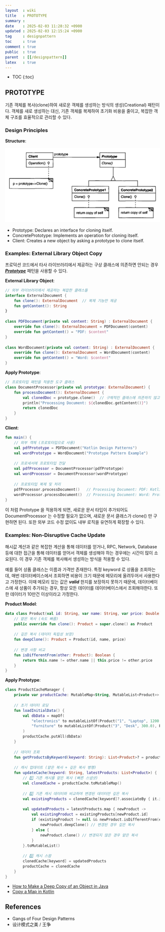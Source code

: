 ```yaml
---
layout  : wiki
title   : PROTOTYPE
summary : 
date    : 2025-02-03 11:28:32 +0900
updated : 2025-02-03 12:15:24 +0900
tag     : designpattern
toc     : true
comment : true
public  : true
parent  : [[/designpattern]]
latex   : true
---
```

* TOC
{:toc}

## PROTOTYPE

기존 객체를 복사(clone)하여 새로운 객체를 생성하는 방식의 생성(Creational) 패턴이다. 객체를 새로 생성하는 대신, 기존 객체를 복제하여 초기화 비용을 줄이고, 복잡한 객체 구조를 효율적으로 관리할 수 있다.

### Design Principles

__Structure__:

![](/resource/wiki/designpattern-prototype/prototype.png)

- Prototype: Declares an interface for cloning itself.
- ConcretePrototype: Implements an operation for cloning itself.
- Client: Creates a new object by asking a prototype to clone itself.

### Examples: External Library Object Copy

프로덕션 코드에서 타사 라이브러리에서 제공하는 구상 클래스에 의존하면 안되는 경우 ___[Prototype](https://en.wikipedia.org/wiki/Prototype_pattern)___ 패턴을 사용할 수 있다.

__External Library Object__:

```kotlin
// 외부 라이브러리에서 제공하는 복잡한 클래스들
interface ExternalDocument {
    fun clone(): ExternalDocument  // 복제 기능만 제공
    fun getContent(): String
}

class PDFDocument(private val content: String) : ExternalDocument {
    override fun clone(): ExternalDocument = PDFDocument(content)
    override fun getContent() = "PDF: $content"
}

class WordDocument(private val content: String) : ExternalDocument {
    override fun clone(): ExternalDocument = WordDocument(content)
    override fun getContent() = "Word: $content"
}
```

__Apply Prototype__:

```kotlin
// 프로토타입 패턴을 적용한 도구 클래스
class DocumentProcessor(private val prototype: ExternalDocument) {
    fun processDocument(): ExternalDocument {
        val clonedDoc = prototype.clone()  // 구체적인 클래스에 의존하지 않고 복제
        println("Processing Document: ${clonedDoc.getContent()}")
        return clonedDoc
    }
}
```

__Client__:

```kotlin
fun main() {
    // 외부 객체 (프로토타입으로 사용)
    val pdfPrototype = PDFDocument("Kotlin Design Patterns")
    val wordPrototype = WordDocument("Prototype Pattern Example")

    // 프로세서에 프로토타입 전달
    val pdfProcessor = DocumentProcessor(pdfPrototype)
    val wordProcessor = DocumentProcessor(wordPrototype)

    // 프로토타입 복제 및 처리
    pdfProcessor.processDocument()   // Processing Document: PDF: Kotlin Design Patterns
    wordProcessor.processDocument()  // Processing Document: Word: Prototype Pattern Example
}
```

이 처럼 Prototype 을 적용하게 되면, 새로운 문서 타입이 추가되어도 DocumentProcessor 는 수정할 필요가 없으며,
새로운 문서 클래스가 clone() 만 구현하면 된다. 또한 외부 코드 수정 없이도 내부 로직을 유연하게 확장할 수 있다.

### Examples: Non-Disruptive Cache Update

해시값 계산과 같은 복잡한 계산을 통해 데이터를 얻거나, RPC, Network, Database 등에 대한 접근을 통해 데이터를 얻어서 객체를 생성해야 하는 경우에는
시간이 많이 소요된다. 이 경우 기존 객체를 복사해서 생성하는 방식을 적용할 수 있다.

예를 들어 상품 클래스는 이름과 가격만 존재한다. 특정 keyword 로 상품을 조회하는데, 매번 데이터베이스에서 조회하면 비용이 크기 때문에
메모리에 올려두어서 사용한다고 가정한다. 이때 메모리 있는 값은 ___valid___ 한지를 보장하지 못하기 때문에, 데이터베이스에 새 상품이 추가되는 경우, 항상 모든 데이터를 데이터베이스에서 조회해야한다.
또한 데이터가 10만건 이상이라고 가정한다.

__Product Model__:

```kotlin
data class Product(val id: String, var name: String, var price: Double) : Cloneable {
    // 얕은 복사 (속도 빠름)
    public override fun clone(): Product = super.clone() as Product

    // 깊은 복사 (데이터 독립성 보장)
    fun deepClone(): Product = Product(id, name, price)

    // 변경 사항 비교
    fun isDifferentFrom(other: Product): Boolean {
        return this.name != other.name || this.price != other.price
    }
}
```

__Apply Prototype__:

```kotlin
class ProductCacheManager {
    private var productCache: MutableMap<String, MutableList<Product>> = mutableMapOf()

    // 초기 데이터 로딩
    fun loadInitialData() {
        val dbData = mapOf(
            "electronics" to mutableListOf(Product("1", "Laptop", 1200.0), Product("2", "Smartphone", 800.0)),
            "furniture" to mutableListOf(Product("3", "Desk", 300.0), Product("4", "Chair", 150.0))
        )
        productCache.putAll(dbData)
    }

    // 데이터 조회
    fun getProductsByKeyword(keyword: String): List<Product>? = productCache[keyword]

    // 캐시 업데이트 (얕은 복사 + 깊은 복사 병행)
    fun updateCache(keyword: String, latestProducts: List<Product>) {
        // 1️⃣ 기존 캐시를 얕은 복사 (빠른 스냅샷)
        val clonedCache = productCache.toMutableMap()

        // 2️⃣ 기존 캐시 데이터와 비교하여 변경된 데이터만 깊은 복사
        val existingProducts = clonedCache[keyword]?.associateBy { it.id } ?: emptyMap()

        val updatedProducts = latestProducts.map { newProduct ->
            val existingProduct = existingProducts[newProduct.id]
            if (existingProduct != null && newProduct.isDifferentFrom(existingProduct)) {
                newProduct.deepClone() // 변경된 경우 깊은 복사
            } else {
                newProduct.clone() // 변경되지 않은 경우 얕은 복사
            }
        }.toMutableList()

        // 3️⃣ 캐시 스왑
        clonedCache[keyword] = updatedProducts
        productCache = clonedCache
    }
}
```

- [How to Make a Deep Copy of an Object in Java](https://www.baeldung.com/java-deep-copy)
- [Copy a Map in Kotlin](https://www.baeldung.com/kotlin/copy-map)

## References

- Gangs of Four Design Patterns
- 设计模式之美 / 王争
